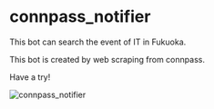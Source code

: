# connpass_notifier

This bot can search the event of IT in Fukuoka.

This bot is created by web scraping from connpass.

Have a try!

![connpass_notifier](https://user-images.githubusercontent.com/42061897/79715517-dd12d080-830e-11ea-9438-efe8714c4826.png)
